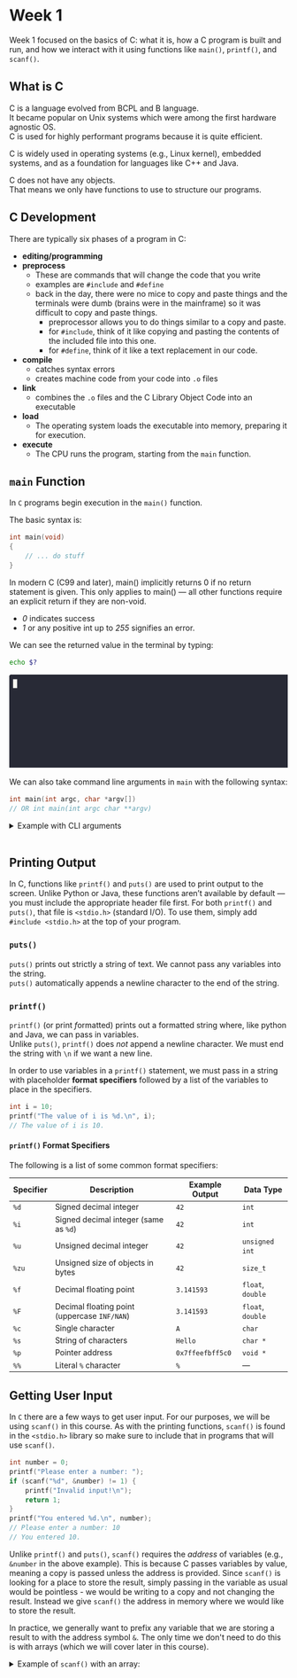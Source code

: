 # Week 1

Week 1 focused on the basics of C: what it is, how a C program is built and run, and how we interact with it using functions like `main()`, `printf()`, and `scanf()`.

## What is C

C is a language evolved from BCPL and B language.
<br>It became popular on Unix systems which were among the first hardware agnostic OS.
<br>C is used for highly performant programs because it is quite efficient.

C is widely used in operating systems (e.g., Linux kernel), embedded systems, and as a foundation for languages like C++ and Java.

C does not have any objects. 
<br>That means we only have functions to use to structure our programs.


## C Development
There are typically six phases of a program in C:

- **editing/programming**
- **preprocess**
	 - These are commands that will change the code that you write 
	 - examples are  `#include` and `#define`
	 - back in the day, there were no mice to copy and paste things and the terminals were dumb (brains were in the mainframe) so it was difficult to copy and paste things.
		 - preprocessor allows you to do things similar to a copy and paste.
         - for `#include`, think of it like copying and pasting the contents of the included file into this one.
         - for `#define`, think of it like a text replacement in our code.
- **compile**
	 - catches syntax errors
	 - creates machine code from your code into `.o` files
- **link**
	 - combines the `.o` files and the C Library Object Code into an executable
- **load**
	- The operating system loads the executable into memory, preparing it for execution.
- **execute**
	- The CPU runs the program, starting from the `main` function.

## `main` Function

In `C` programs begin execution in the `main()` function. 

The basic syntax is:
```C
int main(void)
{
	// ... do stuff
}
```

In modern C (C99 and later), main() implicitly returns 0 if no return statement is given. This only applies to main() — all other functions require an explicit return if they are non-void.
 
- *0* indicates success
- *1* or any positive int up to *255* signifies an error.

We can see the returned value in the terminal by typing:
```zsh
echo $?
```
![hello demo](hello.gif)

We can also take command line arguments in `main` with the following syntax:
```C
int main(int argc, char *argv[])
// OR int main(int argc char **argv)
```


<details><summary>Example with CLI arguments</summary>
In this example, we take in a command line argument along with the function call. The program ends by listing the argument index and the argument value to highlight that the first
argument is always the name of the program:

```C
#include <stdio.h> // we need to include stdio to get access to puts() and printf() funtions.
#include <stdlib.h> // for EXIT_FAILURE and EXIT_SUCCESS macros

int main(int argc, char *argv[]) {
  if (argc != 2) {
    puts("Usage: ./hello_2 <input_name>");
    return EXIT_FAILURE; // EXIT_FAILURE evaluates to 1 and is more portable than hardcoding the value
  }

  printf("Hello, %s\n", argv[1]);
  puts("Welcome to COMP2701\n");

  puts("Here are the arguments that were supplied:");
  for (int i = 0; i < argc; i++) {
    printf("%3d %10s\n", i, argv[i]);
  }
  puts("");
  return EXIT_SUCCESS;// EXIT_SUCCESS evaluates to 0
}
```

<img alt="hello argument demo" src="../hello2.gif">

</details>
<br>




## Printing Output
In C, functions like `printf()` and `puts()` are used to print output to the screen.
Unlike Python or Java, these functions aren’t available by default — you must include the appropriate header file first.
For both `printf()` and `puts()`, that file is `<stdio.h>` (standard I/O).
To use them, simply add `#include <stdio.h>` at the top of your program.


### `puts()`
`puts()` prints out strictly a string of text. We cannot pass any variables into the string. 
<br>`puts()` automatically appends a newline character to the end of the string.

### `printf()`
`printf()` (or print *f*ormatted) prints out a formatted string where, like python and Java, we can pass in variables. 
<br>Unlike `puts()`, `printf()` does *not* append a newline character. We must end the string with `\n` if we want a new line.

In order to use variables in a `printf()` statement, we must pass in a string with placeholder **format specifiers** followed by a list of the variables to place in the specifiers.
```C
int i = 10;
printf("The value of i is %d.\n", i);
// The value of i is 10.
```

#### `printf()` Format Specifiers
The following is a list of some common format specifiers:

| Specifier | Description                                 | Example Output      | Data Type        |
|-----------|---------------------------------------------|---------------------|------------------|
| `%d`      | Signed decimal integer                      | `42`                | `int`            |
| `%i`      | Signed decimal integer (same as `%d`)       | `42`                | `int`            |
| `%u`      | Unsigned decimal integer                    | `42`                | `unsigned int`   |
| `%zu`     | Unsigned size of objects in bytes           | `42`                | `size_t`         |
| `%f`      | Decimal floating point                      | `3.141593`          | `float`, `double`|
| `%F`      | Decimal floating point (uppercase `INF/NAN`)| `3.141593`         | `float`, `double`|
| `%c`      | Single character                            | `A`                 | `char`           |
| `%s`      | String of characters                        | `Hello`             | `char *`         |
| `%p`      | Pointer address                             | `0x7ffeefbff5c0`    | `void *`         |
| `%%`      | Literal `%` character                       | `%`                 | —                |


## Getting User Input
In `C` there are a few ways to get user input. For our purposes, we will be using `scanf()` in this course. As with the printing functions, `scanf()` is found in the `<stdio.h>` library so make sure to include that in programs that will use `scanf()`.

```C
int number = 0;
printf("Please enter a number: ");
if (scanf("%d", &number) != 1) {
    printf("Invalid input!\n");
    return 1;
}
printf("You entered %d.\n", number);
// Please enter a number: 10
// You entered 10.
```

Unlike `printf()` and `puts()`, `scanf()` requires the *address* of variables (e.g., `&number` in the above example). This is because C passes variables by value, 
meaning a copy is passed unless the address is provided. Since `scanf()` is looking for a place to store the result, simply passing in the variable as usual
would be pointless - we would be writing to a copy and not changing the result. Instead we give `scanf()` the address in memory where we would like to store the result.

In practice, we generally want to prefix any variable that we are storing a result to with the address symbol `&`. The only time we don't need to do this is with arrays (which we will cover later in this course).

<details>
<summary>
Example of <code>scanf()</code> with an array:
</summary>
```c
char name[20];
printf("Enter your name: ");
scanf("%19s", name); // note: NO "&" here because a string is an array of chars. 
printf("Hello, %s!\n", name);

```
</details>

<br>

#### `scanf()` Format Specifiers
The next notable difference is that there are some slighlty different **format specifiers** in `scanf()`.
Here is a summary of some of the main differences:

| Type        | `printf`	| `scanf` | Why it matters                            |
| ----------- | -------- 	| ------- | ----------------------------------------- |
| `double`    | `%f`     	| `%lf`   | Must use `%lf` in `scanf`              |
| `float`     | `%f`     	| `%f`    | `scanf("%f")` stores to `float*` only |
| `short`     | `%d`     	| `%hd`   | `scanf` needs `h` to downcast             |
| `long`      | `%d` or `%ld`   | `%ld`   | Same specifier, but required in `scanf` - `printf` can accept a long in `%d` but could overflow so not advised.   |
| `long long` | `%lld`		| `%lld`  | Required for `long long` in both          |


#### Other Gotchas
In addition to needing addresses and the slightly different format specifiers, there are a few other behaviours worth noting.

##### Character Input
`scanf("%c", &ch)` reads any character, including whitespace, which can cause issues due to leftover newlines in the input buffer.

```C
int x;
char ch;
scanf("%d", &x);     // user enters: 5⏎
scanf("%c", &ch);    // reads ⏎ as the char!
```

##### String Inputs
`scanf("%s", str)` reads input up to the *first* whitespace (space, tab, or newline). Because of this, using it without a *width specifier* is **unsafe** and risks a buffer overflow. 

In contrast, `printf("%s", str)` will print the entire string until it sees the `\0` **NUL** character.
```C
char str[5];
scanf("%s", str);  // ❌ may overflow if input > 4 chars
scanf("%4s", str); // ✅ safer (leaves 1 byte for '\0')
```

## Note: What is a String in C?

In C, a string is **not** a separate type — it's just an **array of `char` values** that ends with a **NUL terminator** (`'\0'`).

So when you write:

```c
char name[] = "Alice";
```
It’s really just shorthand for:
```c
char name[] = { 'A', 'l', 'i', 'c', 'e', '\0' };
```

That special `'\0'` character tells functions like printf("%s", name) where the string ends.

Put another way, strings in C are really just arrays of characters with a rule: they must end in `'\0'`.

Unlike in Python, Java, or C++, there's no built-in "string" type — just arrays and pointers.

## Note: `NUL` vs `NULL`

These look similar but serve very different purposes in C:

| Term   | Type     | Meaning                                             | 
|--------|----------|-----------------------------------------------------|
| `NUL`  | `char`   | ASCII character `0` (value `0x00`)                  |
| `NULL` | pointer  | Null pointer constant (typically `0` or `(void*)0`) |

---

#### `NUL` (`'\0'`)
- A **character** with value `0`
- Used to **terminate C strings**
- Equivalent to:  
```c
  char c = '\0';  // or: char c = 0;
```

#### `NULL`

A macro that represents a null pointer constant
Typically defined as `((void *)0)` in `<stddef.h>`
<br>Used when a pointer doesn’t point to a valid memory location.

Example:
```c
int *ptr = NULL;
if (ptr == NULL) {
	// pointer is uninitialized or empty
}
```

<hr>

## Note: What is a char in C?

In C, a char is a fundamental data type that represents a single character, but at its core, it is simply an 8-bit integer (typically 1 byte) that can hold values from -128 to 127 (for signed char) or 0 to 255 (for unsigned char). These numeric values are often used to represent characters according to the ASCII table, where each number corresponds to a specific character.
For example:

- The character 'A' has an ASCII value of 65.
- The character 'a' has an ASCII value of 97.
- The character '0' (the digit zero) has an ASCII value of 48.

You can work with char values as either characters or numbers. For instance:
```c
char c = 'A';       // Stores the character 'A' (ASCII value 65)
printf("%c\n", c);  // Prints: A
printf("%d\n", c);  // Prints: 65
```

This dual nature of char allows you to perform arithmetic operations on characters. For example:

```c
char c = 'A';
c = c + 1;          // Moves to the next ASCII value ('B' = 66)
printf("%c\n", c);  // Prints: B
```

The ASCII table is critical for understanding how characters are represented in C. Common ASCII values include:

#### Common ASCII Values
| Character | ASCII Value | Description             |
|-----------|-------------|-------------------------|
| `'A'`     | 65          | Uppercase A             |
| `'Z'`     | 90          | Uppercase Z             |
| `'a'`     | 97          | Lowercase a             |
| `'z'`     | 122         | Lowercase z             |
| `'0'`     | 48          | Digit 0                 |
| `'9'`     | 57          | Digit 9                 |
| `' '`     | 32          | Space                   |
| `'\n'`    | 10          | Newline                 |
| `'\0'`    | 0           | NUL (string terminator) |

<small> Lowercase and Uppercase letters are exactly 32 values away from the same letter </small>

When using char in strings or with input/output functions like `printf()` and `scanf()`, the ASCII encoding ensures that numeric values are interpreted as readable characters.
